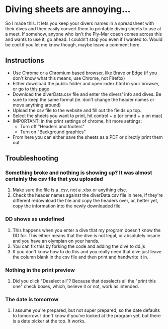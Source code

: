 # Diving sheets are annoying...

So I made this. It lets you keep your divers names in a spreadsheet with their dives and then
easily convert them to printable diving sheets to use at a meet. If somehow, anyone who isn't
the Ply-Mar coach comes across this and wants to use it, go ahead. I couldn't stop you even if
I wanted to. Would be cool if you let me know though, maybe leave a comment here. 

## Instructions

- Use Chrome or a Chromium based browser, like Brave or Edge (if you don't know what this means, use Chrome, not Firefox)
- Either download the public folder and open index.html in your browser, or go to
  [this page](https://benlubas.github.io/diveSheets/index.html)
- Download the diverData.csv file and enter the divers' info and dives. Be sure to keep the same format (ie. don't change the header names or move anything around)
- Upload the csv file to the website and fill out the fields up top.
- Select the sheets you want to print, hit control + p (or cmnd + p on mac)
- IMPORTANT: in the print settings of chrome, hit more settings:
  - Turn off "Headers and footers"
  - Turn on "Background graphics"
- From here you can either save the sheets as a PDF or directly print them out

## Troubleshooting

### Something broke and nothing is showing up? It was almost certainly the csv file that you uploaded

1. Make sure the file is a .csv, not a .xlsx or anything else.
2. Check the header names against the diverData.csv file in here, if they're different redownload
   the file and copy the headers over, or, better yet, copy the information into the newly downloaded
   file.

### DD shows as undefined

1. This happens when you enter a dive that my program doesn't know the DD for. This
   either means that the dive is not legal, or absolutely insane and you have an olympian on
   your hands.
2. You can fix this by forking the code and adding the dive to dd.js
3. If you don't know how to do this and you really need that dive just leave the column blank
   in the csv file and then print and handwrite it in.

### Nothing in the print preview

1. Did you click "Deselect all"? Because that deselects all the "print this one" check boxes,
   which, believe it or not, work as intended.

### The date is tomorrow

1. I assume you're prepared, but not super prepared, so the date defaults to tomorrow.
   I don't know if you've looked at the program yet, but there is a date picker at the top.
   It works.
